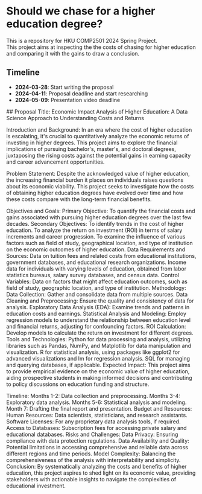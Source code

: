 # Should we chase for a higher education degree?
This is a repository for HKU COMP2501 2024 Spring Project.<br>
This project aims at inspecting the the costs of chasing for higher education and comparing it with the gains to draw a conclusion.

## Timeline
<p>
  
- **2024-03-28**: Start writing the proposal
- **2024-04-11**: Proposal deadline and start researching
- **2024-05-09**: Presentation video deadline
</p>
## Proposal
Title:
Economic Impact Analysis of Higher Education: A Data Science Approach to Understanding Costs and Returns

Introduction and Background:
In an era where the cost of higher education is escalating, it's crucial to quantitatively analyze the economic returns of investing in higher degrees. This project aims to explore the financial implications of pursuing bachelor's, master's, and doctoral degrees, juxtaposing the rising costs against the potential gains in earning capacity and career advancement opportunities.

Problem Statement:
Despite the acknowledged value of higher education, the increasing financial burden it places on individuals raises questions about its economic viability. This project seeks to investigate how the costs of obtaining higher education degrees have evolved over time and how these costs compare with the long-term financial benefits.

Objectives and Goals:
Primary Objective: To quantify the financial costs and gains associated with pursuing higher education degrees over the last few decades.
Secondary Objectives:
To identify trends in the cost of higher education.
To analyze the return on investment (ROI) in terms of salary increments and career progression.
To examine the influence of various factors such as field of study, geographical location, and type of institution on the economic outcomes of higher education.
Data Requirements and Sources:
Data on tuition fees and related costs from educational institutions, government databases, and educational research organizations.
Income data for individuals with varying levels of education, obtained from labor statistics bureaus, salary survey databases, and census data.
Control Variables: Data on factors that might affect education outcomes, such as field of study, geographic location, and type of institution.
Methodology:
Data Collection: Gather and consolidate data from multiple sources.
Data Cleaning and Preprocessing: Ensure the quality and consistency of data for analysis.
Exploratory Data Analysis (EDA): Examine trends and patterns in education costs and earnings.
Statistical Analysis and Modeling: Employ regression models to understand the relationship between education level and financial returns, adjusting for confounding factors.
ROI Calculation: Develop models to calculate the return on investment for different degrees.
Tools and Technologies:
Python for data processing and analysis, utilizing libraries such as Pandas, NumPy, and Matplotlib for data manipulation and visualization.
R for statistical analysis, using packages like ggplot2 for advanced visualizations and lm for regression analysis.
SQL for managing and querying databases, if applicable.
Expected Impact:
This project aims to provide empirical evidence on the economic value of higher education, aiding prospective students in making informed decisions and contributing to policy discussions on education funding and structure.

Timeline:
Months 1-2: Data collection and preprocessing.
Months 3-4: Exploratory data analysis.
Months 5-6: Statistical analysis and modeling.
Month 7: Drafting the final report and presentation.
Budget and Resources:
Human Resources: Data scientists, statisticians, and research assistants.
Software Licenses: For any proprietary data analysis tools, if required.
Access to Databases: Subscription fees for accessing private salary and educational databases.
Risks and Challenges:
Data Privacy: Ensuring compliance with data protection regulations.
Data Availability and Quality: Potential limitations in accessing comprehensive and reliable data across different regions and time periods.
Model Complexity: Balancing the comprehensiveness of the analysis with interpretability and simplicity.
Conclusion:
By systematically analyzing the costs and benefits of higher education, this project aspires to shed light on its economic value, providing stakeholders with actionable insights to navigate the complexities of educational investment.

